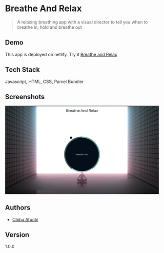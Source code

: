 # Breathe And Relax

> A relaxing breathing app with a visual director to tell you when to breathe in, hold and breathe out

## Demo

This app is deployed on netlify. Try it [Breathe and Relax](https://moonlit-pixie-15c6c7.netlify.app/)

## Tech Stack

Javascript, HTML, CSS, Parcel Bundler

## Screenshots

![App Screenshot](https://github.com/catuchi/breatheAndRelax/blob/main/img/app_screenshot.png?raw=true)

## Authors

- [Chibu Atuchi](https://www.github.com/catuchi)

## Version

1.0.0

